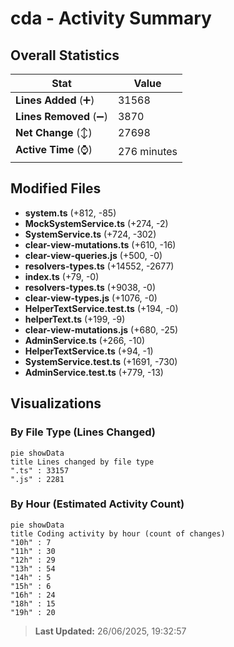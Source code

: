 # cda - Activity Summary 

## Overall Statistics

| Stat                   | Value                                                             |
| ---------------------- | ----------------------------------------------------------------- |
| **Lines Added** (➕)   | 31568                                          |
| **Lines Removed** (➖) | 3870                                        |
| **Net Change** (↕)    | 27698                |
| **Active Time** (⌚)   | 276 minutes |


## Modified Files
- **system.ts** (+812, -85)
- **MockSystemService.ts** (+274, -2)
- **SystemService.ts** (+724, -302)
- **clear-view-mutations.ts** (+610, -16)
- **clear-view-queries.js** (+500, -0)
- **resolvers-types.ts** (+14552, -2677)
- **index.ts** (+79, -0)
- **resolvers-types.ts** (+9038, -0)
- **clear-view-types.js** (+1076, -0)
- **HelperTextService.test.ts** (+194, -0)
- **helperText.ts** (+199, -9)
- **clear-view-mutations.js** (+680, -25)
- **AdminService.ts** (+266, -10)
- **HelperTextService.ts** (+94, -1)
- **SystemService.test.ts** (+1691, -730)
- **AdminService.test.ts** (+779, -13)

## Visualizations

### By File Type (Lines Changed)

```mermaid
pie showData
title Lines changed by file type
".ts" : 33157
".js" : 2281
```

### By Hour (Estimated Activity Count)

```mermaid
pie showData
title Coding activity by hour (count of changes)
"10h" : 7
"11h" : 30
"12h" : 29
"13h" : 54
"14h" : 5
"15h" : 6
"16h" : 24
"18h" : 15
"19h" : 20
```


> **Last Updated:** 26/06/2025, 19:32:57